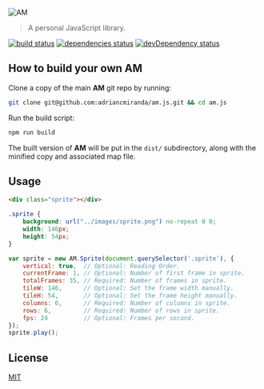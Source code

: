 ![AM](http://i.imgur.com/CEEbHaw.gif)

> A personal JavaScript library. 

[![build status][travis_build_status_image]][travis_build_status_url] [![dependencies status][david_dependencies_status_image]][david_dependencies_status_url] [![devDependency status][david_devdependencies_status_image]][david_devdependencies_status_url]

<!-- travis -->
[travis_build_status_image]: https://travis-ci.org/adriancmiranda/am.js.png?branch=master
[travis_build_status_url]: https://travis-ci.org/adriancmiranda/am.js "build status"

<!-- david dependencies -->
[david_dependencies_status_image]: https://david-dm.org/adriancmiranda/am.js.png?theme=shields.io
[david_dependencies_status_url]: https://david-dm.org/adriancmiranda/am.js "dependencies status"

<!-- david devDependencies -->
[david_devdependencies_status_image]: https://david-dm.org/adriancmiranda/am.js/dev-status.png?theme=shields.io
[david_devdependencies_status_url]: https://david-dm.org/adriancmiranda/am.js#info=devDependencies "devDependencies status"

## How to build your own __AM__

Clone a copy of the main __AM__ git repo by running:

```bash
git clone git@github.com:adriancmiranda/am.js.git && cd am.js
```

Run the build script:

```bash
npm run build
```

The built version of __AM__ will be put in the `dist/` subdirectory, along with the minified copy and associated map file.

## Usage

```html
<div class="sprite"></div>
```

```css
.sprite {
    background: url("../images/sprite.png") no-repeat 0 0;
    width: 146px;
    height: 54px;
}
```

```javascript
var sprite = new AM.Sprite(document.querySelector('.sprite'), {
    vertical: true,  // Optional: Reading Order.
    currentFrame: 1, // Optional: Number of first frame in sprite.
    totalFrames: 35, // Required: Number of frames in sprite.
    tileW: 146,      // Optional: Set the frame width manually.
    tileH: 54,       // Optional: Set the frame height manually.
    columns: 6,      // Required: Number of columns in sprite.
    rows: 6,         // Required: Number of rows in sprite.
    fps: 24          // Optional: Frames per second.
});
sprite.play();
```

## License
[MIT](https://github.com/adriancmiranda/generator-gulp-requirejs/blob/master/LICENSE "MIT LICENSE")
